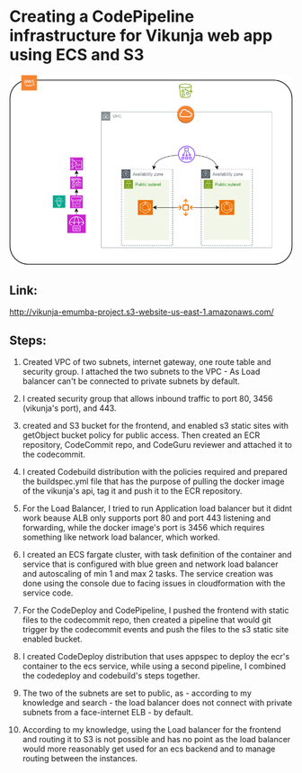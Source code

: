 # Creating a CodePipeline infrastructure for Vikunja web app using ECS and S3
![Architecture](vikunja.png)  

## Link:
http://vikunja-emumba-project.s3-website-us-east-1.amazonaws.com/

## Steps:
1. Created VPC of two subnets, internet gateway, one route table and security group. I attached the two subnets to the VPC - As Load balancer can't be connected to private subnets by default.

2. I created security group that allows inbound traffic to port 80, 3456 (vikunja's port), and 443.

3. created and S3 bucket for the frontend, and enabled s3 static sites with getObject bucket policy for public access. Then created an ECR repository, CodeCommit repo, and CodeGuru reviewer and attached it to the codecommit. 

4. I created Codebuild distribution with the policies required and prepared the buildspec.yml file that has the purpose of pulling the docker image of the vikunja's api, tag it and push it to the ECR repository.

5. For the Load Balancer, I tried to run Application load balancer but it didnt work beause ALB only supports port 80 and port 443 listening and forwarding, while the docker image's port is 3456 which requires something like network load balancer, which worked.

6. I created an ECS fargate cluster, with task definition of the container and service that is configured with blue green and network load balancer and autoscaling of min 1 and max 2 tasks. The service creation was done using the console due to facing issues in cloudformation with the service code.

7. For the CodeDeploy and CodePipeline, I pushed the frontend with static files to the codecommit repo, then created a pipeline that would git trigger by the codecommit events and push the files to the s3 static site enabled bucket.

8. I created CodeDeploy distribution that uses appspec to deploy the ecr's container to the ecs service, while using a second pipeline, I combined the codedeploy and codebuild's steps together.

9. The two of the subnets are set to public, as - according to my knowledge and search - the load balancer does not connect with private subnets from a face-internet ELB - by default.

10. According to my knowledge, using the Load balancer for the frontend and routing it to S3 is not possible and has no point as the load balancer would more reasonably get used for an ecs backend and to manage routing between the instances.
